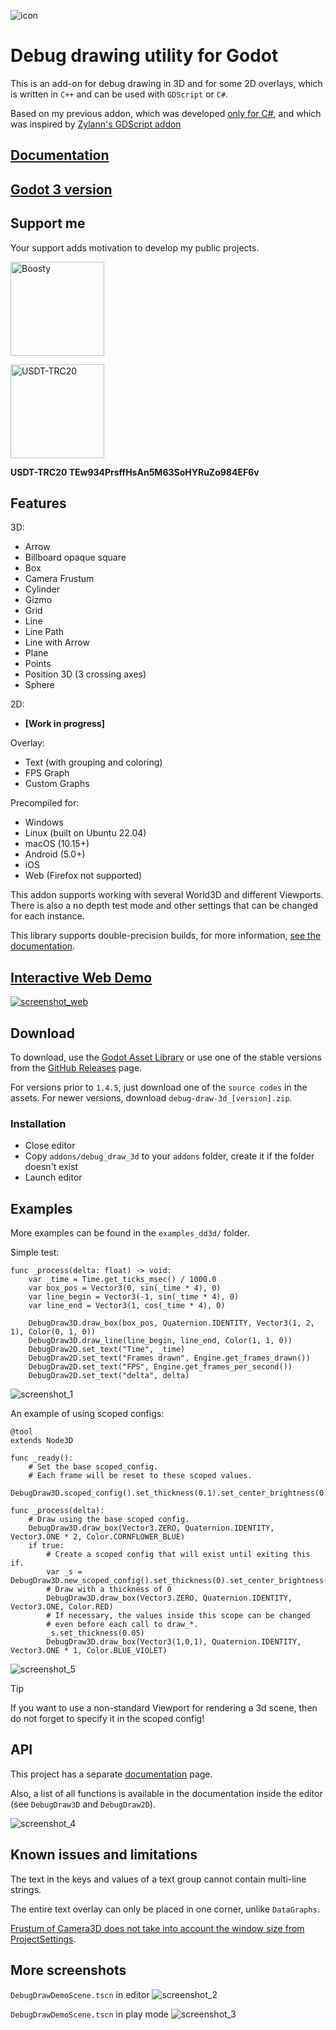 ![icon](/images/icon_3d_128.png)

# Debug drawing utility for Godot

This is an add-on for debug drawing in 3D and for some 2D overlays, which is written in `C++` and can be used with `GDScript` or `C#`.

Based on my previous addon, which was developed [only for C#](https://github.com/DmitriySalnikov/godot_debug_draw_cs), and which was inspired by [Zylann's GDScript addon](https://github.com/Zylann/godot_debug_draw)

## [Documentation](https://dd3d.dmitriysalnikov.ru/docs/)

## [Godot 3 version](https://github.com/DmitriySalnikov/godot_debug_draw_3d/tree/godot_3)

## Support me

Your support adds motivation to develop my public projects.

<a href="https://boosty.to/dmitriysalnikov/donate"><img src="/docs/images/boosty.png" alt="Boosty" width=150px/></a>

<a href="#"><img src="/docs/images/USDT-TRC20.png" alt="USDT-TRC20" width=150px/></a>

<b>USDT-TRC20 TEw934PrsffHsAn5M63SoHYRuZo984EF6v</b>

## Features

3D:

* Arrow
* Billboard opaque square
* Box
* Camera Frustum
* Cylinder
* Gizmo
* Grid
* Line
* Line Path
* Line with Arrow
* Plane
* Points
* Position 3D (3 crossing axes)
* Sphere

2D:

* **[Work in progress]**

Overlay:

* Text (with grouping and coloring)
* FPS Graph
* Custom Graphs

Precompiled for:

* Windows
* Linux (built on Ubuntu 22.04)
* macOS (10.15+)
* Android (5.0+)
* iOS
* Web (Firefox not supported)

This addon supports working with several World3D and different Viewports.
There is also a no depth test mode and other settings that can be changed for each instance.

This library supports double-precision builds, for more information, [see the documentation](https://dd3d.dmitriysalnikov.ru/docs/?page=md_docs_2DoublePrecision.html).

## [Interactive Web Demo](https://dd3d.dmitriysalnikov.ru/demo/)

[![screenshot_web](/images/screenshot_web.png)](https://dd3d.dmitriysalnikov.ru/demo/)

## Download

To download, use the [Godot Asset Library](https://godotengine.org/asset-library/asset/1766) or use one of the stable versions from the [GitHub Releases](https://github.com/DmitriySalnikov/godot_debug_draw_3d/releases) page.

For versions prior to `1.4.5`, just download one of the `source codes` in the assets. For newer versions, download `debug-draw-3d_[version].zip`.

### Installation

* Close editor
* Copy `addons/debug_draw_3d` to your `addons` folder, create it if the folder doesn't exist
* Launch editor

## Examples

More examples can be found in the `examples_dd3d/` folder.

Simple test:

```gdscript
func _process(delta: float) -> void:
    var _time = Time.get_ticks_msec() / 1000.0
    var box_pos = Vector3(0, sin(_time * 4), 0)
    var line_begin = Vector3(-1, sin(_time * 4), 0)
    var line_end = Vector3(1, cos(_time * 4), 0)

    DebugDraw3D.draw_box(box_pos, Quaternion.IDENTITY, Vector3(1, 2, 1), Color(0, 1, 0))
    DebugDraw3D.draw_line(line_begin, line_end, Color(1, 1, 0))
    DebugDraw2D.set_text("Time", _time)
    DebugDraw2D.set_text("Frames drawn", Engine.get_frames_drawn())
    DebugDraw2D.set_text("FPS", Engine.get_frames_per_second())
    DebugDraw2D.set_text("delta", delta)
```

![screenshot_1](/images/screenshot_1.png)

An example of using scoped configs:

```gdscript
@tool
extends Node3D

func _ready():
    # Set the base scoped_config.
    # Each frame will be reset to these scoped values.
    DebugDraw3D.scoped_config().set_thickness(0.1).set_center_brightness(0.6)

func _process(delta):
    # Draw using the base scoped config.
    DebugDraw3D.draw_box(Vector3.ZERO, Quaternion.IDENTITY, Vector3.ONE * 2, Color.CORNFLOWER_BLUE)
    if true:
        # Create a scoped config that will exist until exiting this if.
        var _s = DebugDraw3D.new_scoped_config().set_thickness(0).set_center_brightness(0.1)
        # Draw with a thickness of 0
        DebugDraw3D.draw_box(Vector3.ZERO, Quaternion.IDENTITY, Vector3.ONE, Color.RED)
        # If necessary, the values inside this scope can be changed
        # even before each call to draw_*.
        _s.set_thickness(0.05)
        DebugDraw3D.draw_box(Vector3(1,0,1), Quaternion.IDENTITY, Vector3.ONE * 1, Color.BLUE_VIOLET)
```

![screenshot_5](/images/screenshot_5.png)

> [!TIP]
>
> If you want to use a non-standard Viewport for rendering a 3d scene, then do not forget to specify it in the scoped config!

## API

This project has a separate [documentation](https://dd3d.dmitriysalnikov.ru/docs/) page.

Also, a list of all functions is available in the documentation inside the editor (see `DebugDraw3D` and `DebugDraw2D`).

![screenshot_4](/images/screenshot_4.png)

## Known issues and limitations

The text in the keys and values of a text group cannot contain multi-line strings.

The entire text overlay can only be placed in one corner, unlike `DataGraphs`.

[Frustum of Camera3D does not take into account the window size from ProjectSettings](https://github.com/godotengine/godot/issues/70362).

## More screenshots

`DebugDrawDemoScene.tscn` in editor
![screenshot_2](/images/screenshot_2.png)

`DebugDrawDemoScene.tscn` in play mode
![screenshot_3](/images/screenshot_3.png)
